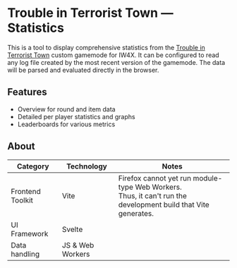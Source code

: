 # Trouble in Terrorist Town — Statistics
This is a tool to display comprehensive statistics from the
[Trouble in Terrorist Town](https://github.com/Muhlex/iw4-mods/blob/main/docs/TTT.md)
custom gamemode for IW4X. It can be configured to read any log file
created by the most recent version of the gamemode.
The data will be parsed and evaluated directly in the browser.

## Features
* Overview for round and item data
* Detailed per player statistics and graphs
* Leaderboards for various metrics

## About
| Category          | Technology       | Notes                                                                                                          |
|-------------------|------------------|----------------------------------------------------------------------------------------------------------------|
| Frontend Toolkit  | Vite             | Firefox cannot yet run module-type Web Workers.<br>Thus, it can't run the development build that Vite generates. |
| UI Framework      | Svelte           |                                                                                                                |
| Data handling     | JS & Web Workers |                                                                                                                |
